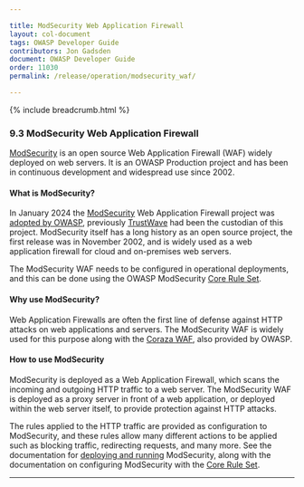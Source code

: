```yaml
---

title: ModSecurity Web Application Firewall
layout: col-document
tags: OWASP Developer Guide
contributors: Jon Gadsden
document: OWASP Developer Guide
order: 11030
permalink: /release/operation/modsecurity_waf/

---
```


{% include breadcrumb.html %}

### 9.3 ModSecurity Web Application Firewall

[ModSecurity][modsecurity] is an open source Web Application Firewall (WAF) widely deployed on web servers.
It is an OWASP Production project and has been in continuous development and widespread use since 2002.

#### What is ModSecurity?

In January 2024 the [ModSecurity][modsecurity] Web Application Firewall project was [adopted by OWASP][modsecpress],
previously [TrustWave][trustwave] had been the custodian of this project.
ModSecurity itself has a long history as an open source project, the first release was in November 2002,
and is widely used as a web application firewall for cloud and on-premises web servers.

The ModSecurity WAF needs to be configured in operational deployments,
and this can be done using the OWASP ModSecurity [Core Rule Set][modcrs].

#### Why use ModSecurity?

Web Application Firewalls are often the first line of defense against HTTP attacks on web applications and servers.
The ModSecurity WAF is widely used for this purpose along with the [Coraza WAF][coraza], also provided by OWASP.

#### How to use ModSecurity

ModSecurity is deployed as a Web Application Firewall, which scans the incoming and outgoing HTTP traffic to a web server.
The ModSecurity WAF is deployed as a proxy server in front of a web application,
or deployed within the web server itself, to provide protection against HTTP attacks.

The rules applied to the HTTP traffic are provided as configuration to ModSecurity,
and these rules allow many different actions to be applied such as blocking traffic, redirecting requests, and many more.
See the documentation for [deploying and running][modsecdocs] ModSecurity,
along with the documentation on configuring ModSecurity with the [Core Rule Set][modcrsdocs].

----

[coraza]: https://coraza.io/
[modcrs]: https://owasp.org/www-project-modsecurity-core-rule-set/
[modcrsdocs]: https://coreruleset.org/
[modsecdocs]: https://www.modsecurity.org/
[modsecurity]: https://owasp.org/www-project-modsecurity/
[modsecpress]: https://owasp.org/blog/2024/01/09/ModSecurity.html
[trustwave]: https://www.trustwave.com/

